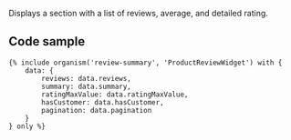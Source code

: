 Displays a section with a list of reviews, average, and detailed rating.

## Code sample

```
{% include organism('review-summary', 'ProductReviewWidget') with {
    data: {
        reviews: data.reviews,
        summary: data.summary,
        ratingMaxValue: data.ratingMaxValue,
        hasCustomer: data.hasCustomer,
        pagination: data.pagination
    }
} only %}
```
